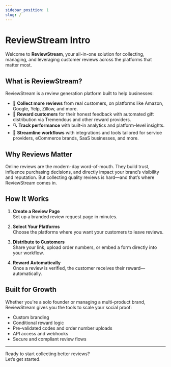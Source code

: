 ```yaml
---
sidebar_position: 1
slug: /
---
```


# ReviewStream Intro

Welcome to **ReviewStream**, your all-in-one solution for collecting, managing, and leveraging customer reviews across the platforms that matter most.

## What is ReviewStream?

ReviewStream is a review generation platform built to help businesses:

-   🚀 **Collect more reviews** from real customers, on platforms like Amazon, Google, Yelp, Zillow, and more.
-   🎁 **Reward customers** for their honest feedback with automated gift distribution via Tremendous and other reward providers.
-   🔍 **Track performance** with built-in analytics and platform-level insights.
-   🔄 **Streamline workflows** with integrations and tools tailored for service providers, eCommerce brands, SaaS businesses, and more.

## Why Reviews Matter

Online reviews are the modern-day word-of-mouth. They build trust, influence purchasing decisions, and directly impact your brand’s visibility and reputation. But collecting quality reviews is hard—and that’s where ReviewStream comes in.

## How It Works

1. **Create a Review Page**  
   Set up a branded review request page in minutes.

2. **Select Your Platforms**  
   Choose the platforms where you want your customers to leave reviews.

3. **Distribute to Customers**  
   Share your link, upload order numbers, or embed a form directly into your workflow.

4. **Reward Automatically**  
   Once a review is verified, the customer receives their reward—automatically.

## Built for Growth

Whether you're a solo founder or managing a multi-product brand, ReviewStream gives you the tools to scale your social proof:

-   Custom branding
-   Conditional reward logic
-   Pre-validated codes and order number uploads
-   API access and webhooks
-   Secure and compliant review flows

---

Ready to start collecting better reviews?  
Let’s get started.
